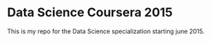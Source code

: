 # Data Science Coursera 2015
This is my repo for the Data Science specialization starting june 2015.
